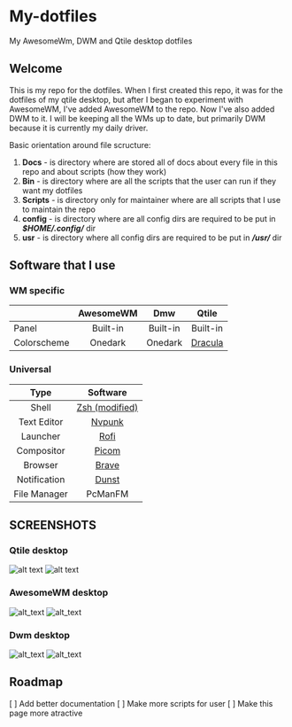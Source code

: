 # My-dotfiles

My AwesomeWm, DWM and Qtile desktop dotfiles

## Welcome

This is my repo for the dotfiles. When I first created this repo, it was for the
dotfiles of my qtile desktop, but after I began to experiment with AwesomeWM,
I've added AwesomeWM to the repo. Now I've also added DWM to it. I will be
keeping all the WMs up to date, but primarily DWM because it is currently my
daily driver.

Basic orientation around file scructure:

1. **Docs** - is directory where are stored all of docs about every file in this repo and about scripts (how they work)
2. **Bin** - is directory where are all the scripts that the user can run if they want my dotfiles
3. **Scripts** - is directory only for maintainer where are all scripts that I use to maintain the repo
4. **config** - is directory where are all config dirs are required to be put in **_$HOME/.config/_** dir
5. **usr** - is directory where all config dirs are required to be put in **_/usr/_** dir

## Software that I use

### WM specific

|             | AwesomeWM | Dmw      | Qtile    |
|-------------|:---------:|:--------:|:--------:|
| Panel       | Built-in  | Built-in | Built-in |
| Colorscheme | Onedark   | Onedark  | [Dracula](https://draculatheme.com/) |

### Universal

| Type         | Software  |
|:------------:|:---------:|
| Shell        | [Zsh (modified)](https://github.com/ChristianChiarulli/Machfiles/tree/master/zsh) |
| Text Editor  | [Nvpunk](https://nvpunk.gabmus.org/) |
| Launcher     | [Rofi](https://github.com/adi1090x/rofi) |
| Compositor   | [Picom](https://github.com/ibhagwan/picom) |
| Browser      | [Brave](https://brave.com/) |
| Notification | [Dunst](https://dunst-project.org/) |
| File Manager | PcManFM |

## SCREENSHOTS

### Qtile desktop
![alt text](https://github.com/coevoe/My-dotfiles/blob/main/Screenshots/qtile1.png)
![alt text](https://github.com/coevoe/My-dotfiles/blob/main/Screenshots/qtile2.png)

### AwesomeWM desktop
![alt_text](https://github.com/coevoe/My-dotfiles/blob/main/Screenshots/awesome1.png)
![alt_text](https://github.com/coevoe/My-dotfiles/blob/main/Screenshots/awesome2.png)

### Dwm desktop
![alt_text](https://github.com/coevoe/My-dotfiles/blob/main/Screenshots/dwm1.png)
![alt_text](https://github.com/coevoe/My-dotfiles/blob/main/Screenshots/dwm2.png)

## Roadmap

   [ ] Add better documentation
   [ ] Make more scripts for user
   [ ] Make this page more atractive
